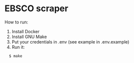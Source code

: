 # EBSCO scraper

How to run:

1. Install Docker
1. Install GNU Make
1. Put your credentials in .env (see example in .env.example)
1. Run it:

```bash
  $ make
```
